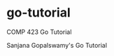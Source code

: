 # go-tutorial

COMP 423 Go Tutorial

Sanjana Gopalswamy's Go Tutorial

<link to public gh pages website>

